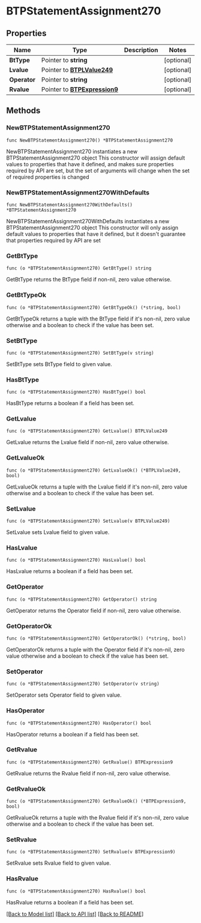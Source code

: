 # BTPStatementAssignment270

## Properties

Name | Type | Description | Notes
------------ | ------------- | ------------- | -------------
**BtType** | Pointer to **string** |  | [optional] 
**Lvalue** | Pointer to [**BTPLValue249**](BTPLValue249.md) |  | [optional] 
**Operator** | Pointer to **string** |  | [optional] 
**Rvalue** | Pointer to [**BTPExpression9**](BTPExpression9.md) |  | [optional] 

## Methods

### NewBTPStatementAssignment270

`func NewBTPStatementAssignment270() *BTPStatementAssignment270`

NewBTPStatementAssignment270 instantiates a new BTPStatementAssignment270 object
This constructor will assign default values to properties that have it defined,
and makes sure properties required by API are set, but the set of arguments
will change when the set of required properties is changed

### NewBTPStatementAssignment270WithDefaults

`func NewBTPStatementAssignment270WithDefaults() *BTPStatementAssignment270`

NewBTPStatementAssignment270WithDefaults instantiates a new BTPStatementAssignment270 object
This constructor will only assign default values to properties that have it defined,
but it doesn't guarantee that properties required by API are set

### GetBtType

`func (o *BTPStatementAssignment270) GetBtType() string`

GetBtType returns the BtType field if non-nil, zero value otherwise.

### GetBtTypeOk

`func (o *BTPStatementAssignment270) GetBtTypeOk() (*string, bool)`

GetBtTypeOk returns a tuple with the BtType field if it's non-nil, zero value otherwise
and a boolean to check if the value has been set.

### SetBtType

`func (o *BTPStatementAssignment270) SetBtType(v string)`

SetBtType sets BtType field to given value.

### HasBtType

`func (o *BTPStatementAssignment270) HasBtType() bool`

HasBtType returns a boolean if a field has been set.

### GetLvalue

`func (o *BTPStatementAssignment270) GetLvalue() BTPLValue249`

GetLvalue returns the Lvalue field if non-nil, zero value otherwise.

### GetLvalueOk

`func (o *BTPStatementAssignment270) GetLvalueOk() (*BTPLValue249, bool)`

GetLvalueOk returns a tuple with the Lvalue field if it's non-nil, zero value otherwise
and a boolean to check if the value has been set.

### SetLvalue

`func (o *BTPStatementAssignment270) SetLvalue(v BTPLValue249)`

SetLvalue sets Lvalue field to given value.

### HasLvalue

`func (o *BTPStatementAssignment270) HasLvalue() bool`

HasLvalue returns a boolean if a field has been set.

### GetOperator

`func (o *BTPStatementAssignment270) GetOperator() string`

GetOperator returns the Operator field if non-nil, zero value otherwise.

### GetOperatorOk

`func (o *BTPStatementAssignment270) GetOperatorOk() (*string, bool)`

GetOperatorOk returns a tuple with the Operator field if it's non-nil, zero value otherwise
and a boolean to check if the value has been set.

### SetOperator

`func (o *BTPStatementAssignment270) SetOperator(v string)`

SetOperator sets Operator field to given value.

### HasOperator

`func (o *BTPStatementAssignment270) HasOperator() bool`

HasOperator returns a boolean if a field has been set.

### GetRvalue

`func (o *BTPStatementAssignment270) GetRvalue() BTPExpression9`

GetRvalue returns the Rvalue field if non-nil, zero value otherwise.

### GetRvalueOk

`func (o *BTPStatementAssignment270) GetRvalueOk() (*BTPExpression9, bool)`

GetRvalueOk returns a tuple with the Rvalue field if it's non-nil, zero value otherwise
and a boolean to check if the value has been set.

### SetRvalue

`func (o *BTPStatementAssignment270) SetRvalue(v BTPExpression9)`

SetRvalue sets Rvalue field to given value.

### HasRvalue

`func (o *BTPStatementAssignment270) HasRvalue() bool`

HasRvalue returns a boolean if a field has been set.


[[Back to Model list]](../README.md#documentation-for-models) [[Back to API list]](../README.md#documentation-for-api-endpoints) [[Back to README]](../README.md)



